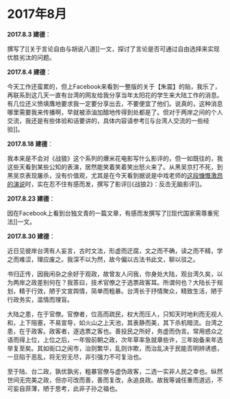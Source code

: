 # 2017年8月

**2017.8.3 建德**：

撰写了[[关于言论自由与胡说八道]]一文，探讨了言论是否可通过自由选择来实现优胜劣汰的问题。

**2017.8.4 建德**：

今天工作还蛮累的，但上Facebook来看到一整版的关于【朱震】的贴，我乐了，再联系到这几天一直有台湾的网友给我分享当年太阳花的学生来大陆工作的消息。有几位还义愤填膺地要求我一定要分享出去，不要便宜了他们。说真的，这种消息哪里需要我来传播啊，早就被添油加醋地传得到处都是了。但对于两岸之间的个人交流，我还是有些体验和话要讲的，具体内容请参考[[与台湾人交流的一些经验]]。

**2017.8.18 建德**：

我本来是不会对《战狼》这个系列的爆米花电影写什么影评的，但一如既往的，我这些天看到某些公知的表演，居然能笑着笑着笑出怒火来了。从黑吴京打不死，到黑吴京表现屠杀，没有价值观，尤其是在今天看到据说是中戏老师的[这段慷慨激昂的演说](https://www.youtube.com/watch?v=BlloU58uK0A)时，实在忍不住有感而发，撰写了影评[[《战狼2》：反击无脑影评]]。

**2017.8.23 建德**：

因在Facebook上看到台独文青的一篇文章，有感而发撰写了[[现代国家需尊重宪法]]一文。

**2017.8.30 建德**：

近日见彼岸台湾有人妄言，古时文法，形虚而迂腐，文之而不确，读之而不精，学之而难涩，理应废之。我深不以为然，故今偏以古法书此文，聊以驳之。

书归正传，因我闲杂之余好于观政，故曾友人问我，你身处大陆，观台湾久矣，以为两岸之政差别何在？我答曰，技术官僚之于选票政客耳。所谓何也？大陆长于规划，精于行效，陋于文宣舆情，简单而粗暴。台湾长于抒情聚众，精致生活，陋于行政务实，滥情而理盲。

大陆之患，在于官僚。官僚者，位高而疏民，权大而压人，只知天时地利而无视人和，上下阻塞，不易宣导，如火山之上天池，其表静而美，其下杀机暗流。台湾之患，在于政客。政客者，逐选票之客也。善投民之所好，务虚而伪言。常用惑众之语而得上位，上位之后，一年毁前朝之政，次年草率急就章些许，三年始备来年选举复至矣。其如街口之闹市，治则繁华，乱则诈欺，而治乱决于民能否明辨诱惑，一旦陷于恶乱，将无穷无尽，非引强力不可复治也。

至于陆、台二政，孰优孰劣，粗暴官僚与虚伪政客，二选一实非人民之幸也。纵然世间无完美之政，但亦可改而善，善而复改，永追良政。故我等诚任重而道远，不可妄自菲薄，陋于思考，此非子孙之福也。
